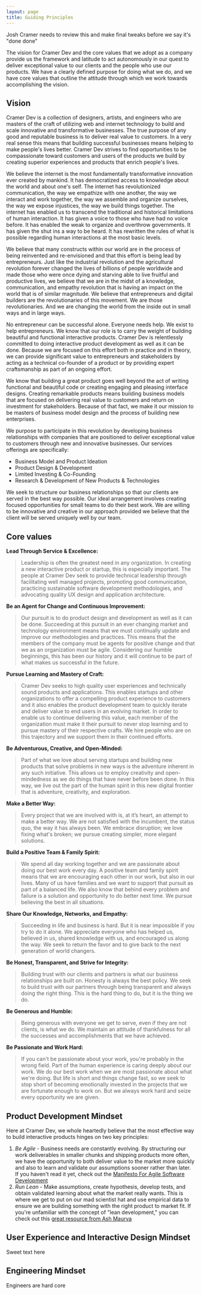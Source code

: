 ```yaml
---
layout: page
title: Guiding Principles
---
```

<span class="highlight-designers">Josh Cramer needs to review this and make final tweaks before we say it's "done done"</span>  

The vision for Cramer Dev and the core values that we adopt as a company provide us the framework and latitude to act autonomously in our quest to deliver exceptional value to our clients and the people who use our products. We have a clearly defined purpose for doing what we do, and we have core values that outline the attitude through which we work towards accomplishing the vision. 

## Vision

Cramer Dev is a collection of designers, artists, and engineers who are masters of the craft of utilizing web and internet technology to build and scale innovative and transformative businesses. The true purpose of any good and reputable business is to deliver real value to customers. In a very real sense this means that building successful businesses means helping to make people's lives better. Cramer Dev strives to find opportunities to be compassionate toward customers and users of the products we build by creating superior experiences and products that enrich people's lives. 

We believe the internet is the most fundamentally transformative innovation ever created by mankind. It has democratized access to knowledge about the world and about one's self. The internet has revolutionized communication, the way we empathize with one another, the way we interact and work together, the way we assemble and organize ourselves, the way we expose injustices, the way we build things together. The internet has enabled us to transcend the traditional and historical limitations of human interaction. It has given a voice to those who have had no voice before. It has enabled the weak to organize and overthrow governments. It has given the shut ins a way to be heard. It has rewritten the rules of what is possible regarding human interactions at the most basic levels.
   
We believe that many constructs within our world are in the process of being reinvented and re-envisioned and that this effort is being lead by entrepreneurs. Just like the industrial revolution and the agricultural revolution forever changed the lives of billions of people worldwide and made those who were once dying and starving able to live fruitful and productive lives, we believe that we are in the midst of a knowledge, communication, and empathy revolution that is having an impact on the world that is of similar magnitude. We believe that entrepreneurs and digital builders are the revolutionaries of this movement. We are those revolutionaries. And we are changing the world from the inside out in small ways and in large ways.
  
No entrepreneur can be successful alone. Everyone needs help. We exist to help entrepreneurs. We know that our role is to carry the weight of building beautiful and functional interactive products. Cramer Dev is relentlessly committed to doing interactive product development as well as it can be done. Because we are focused on this effort both in practice and in theory, we can provide significant value to entrepreneurs and stakeholders by acting as a technical co-founder of a product or by providing expert craftsmanship as part of an ongoing effort.

We know that building a great product goes well beyond the act of writing functional and beautiful code or creating engaging and pleasing interface designs. Creating remarkable products means building business models that are focused on delivering real value to customers and return on investment for stakeholders. Because of that fact, we make it our mission to be masters of business model design and the process of building new enterprises.
  
We purpose to participate in this revolution by developing business relationships with companies that are positioned to deliver exceptional value to customers through new and innovative businesses. Our services offerings are specifically:

* Business Model and Product Ideation
* Product Design & Development
* Limited Investing & Co-Founding
* Research & Development of New Products & Technologies

We seek to structure our business relationships so that our clients are served in the best way possible. Our ideal arrangement involves creating focused opportunities for small teams to do their best work. We are willing to be innovative and creative in our approach provided we believe that the client will be served uniquely well by our team.


## Core values
**Lead Through Service & Excellence:**
>Leadership is often the greatest need in any organization. In creating a new interactive product or startup, this is especially important. The people at Cramer Dev seek to provide technical leadership through facilitating well managed projects, promoting good communication, practicing sustainable software development methodologies, and advocating quality UX design and application architecture. 

**Be an Agent for Change and Continuous Improvement:**
> Our pursuit is to do product design and development as well as it can be done. Succeeding at this pursuit in an ever changing market and technology environment means that we must continually update and improve our methodologies and practices. This means that the members of the company must be agents for positive change and that we as an organization must be agile. Considering our humble beginnings, this has been our history and it will continue to be part of what makes us successful in the future.

**Pursue Learning and Mastery of Craft:**
> Cramer Dev seeks to high quality user experiences and technically sound products and applications. This enables startups and other organizations to offer a compelling product experience to customers and it also enables the product development team to quickly iterate and deliver value to end users in an evolving market. In order to enable us to continue delivering this value, each member of the organization must make it their pursuit to never stop learning and to pursue mastery of their respective crafts. We hire people who are on this trajectory and we support them in their continued efforts.

**Be Adventurous, Creative, and Open-Minded:** 
> Part of what we love about serving startups and building new products that solve problems in new ways is the adventure inherent in any such initiative. This allows us to employ creativity and open-mindedness as we do things that have never before been done. In this way, we live out the part of the human spirit in this new digital frontier that is adventure, creativity, and exploration.

**Make a Better Way:**
> Every project that we are involved with is, at it’s heart, an attempt to make a better way. We are not satisfied with the incumbent, the status quo, the way it has always been. We embrace disruption; we love fixing what's broken; we pursue creating simpler, more elegant solutions.

**Build a Positive Team & Family Spirit:**
> We spend all day working together and we are passionate about doing our best work every day. A positive team and family spirit means that we are encouraging each other in our work, but also in our lives. Many of us have families and we want to support that pursuit as part of a balanced life. We also know that behind every problem and failure is a solution and opportunity to do better next time. We pursue believing the best in all situations.

**Share Our Knowledge, Networks, and Empathy:**
> Succeeding in life and business is hard. But it is near impossible if you try to do it alone. We appreciate everyone who has helped us, believed in us, shared knowledge with us, and encouraged us along the way. We seek to return the favor and to give back to the next generation of world changers.

**Be Honest, Transparent, and Strive for Integrity:**
> Building trust with our clients and partners is what our business relationships are built on. Honesty is always the best policy. We seek to build trust with our partners through being transparent and always doing the right thing. This is the hard thing to do, but it is the thing we do.

**Be Generous and Humble:**
> Being generous with everyone we get to serve, even if they are not clients, is what we do. We maintain an attitude of thankfulness for all the successes and accomplishments that we have achieved.

**Be Passionate and Work Hard:**
>If you can't be passionate about your work, you're probably in the wrong field. Part of the human experience is caring deeply about our work. We do our best work when we are most passionate about what we're doing. But life is short and things change fast, so we seek to stop short of becoming emotionally invested in the projects that we are fortunate enough to work on. But we always work hard and seize every opportunity we are given.

## Product Development Mindset
Here at Cramer Dev, we whole heartedly believe that the most effective way to build interactive products hinges on two key principles:

1. *Be Agile* - Business needs are constantly evolving. By structuring our work deliverables in smaller chunks and shipping products more often, we have the opportunity to both deliver value to the market more quickly and also to learn and validate our assumptions sooner rather than later. If you haven't read it yet, check out the [Manifesto For Agile Software Development](http://agilemanifesto.org/) 
2. *Run Lean* - Make assumptions, create hypothesis, develop tests, and obtain validated learning about what the market really wants. This is where we get to put on our mad scientist hat and use empirical data to ensure we are building something with the right product to market fit. If you're unfamiliar with the concept of "lean development," you can check out this [great resource from Ash Maurya](http://practicetrumpstheory.com/blog/)


## User Experience and Interactive Design Mindset
Sweet text here

## Engineering Mindset
Engineers are hard core
